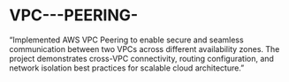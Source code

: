 # VPC---PEERING-
“Implemented AWS VPC Peering to enable secure and seamless communication between two VPCs across different availability zones. The project demonstrates cross-VPC connectivity, routing configuration, and network isolation best practices for scalable cloud architecture.”
